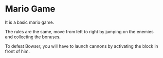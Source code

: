 # Mario Game

It is a basic mario game.

The rules are the same, move from left to right by jumping on the enemies and collecting the bonuses.

To defeat Bowser, you will have to launch cannons by activating the block in front of him.
